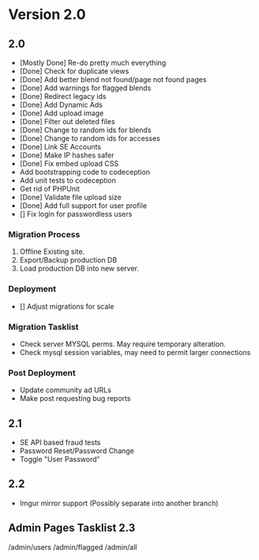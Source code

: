 # Version 2.0

## 2.0
 * [Mostly Done] Re-do pretty much everything
 * [Done] Check for duplicate views
 * [Done] Add better blend not found/page not found pages
 * [Done] Add warnings for flagged blends
 * [Done] Redirect legacy ids
 * [Done] Add Dynamic Ads
 * [Done] Add upload image
 * [Done] Filter out deleted files
 * [Done] Change to random ids for blends
 * [Done] Change to random ids for accesses
 * [Done] Link SE Accounts
 * [Done] Make IP hashes safer
 * [Done] Fix embed upload CSS
 * Add bootstrapping code to codeception
 * Add unit tests to codeception
 * Get rid of PHPUnit
 * [Done] Validate file upload size
 * [Done] Add full support for user profile
 * [] Fix login for passwordless users

### Migration Process
 1. Offline Existing site.
 2. Export/Backup production DB
 3. Load production DB into new server.


### Deployment
 * [] Adjust migrations for scale

### Migration Tasklist
* Check server MYSQL perms. May require temporary alteration.
* Check mysql session variables, may need to permit larger connections

### Post Deployment
 * Update community ad URLs
 * Make post requesting bug reports

 ## 2.1
* SE API based fraud tests
* Password Reset/Password Change
* Toggle "User Password"

## 2.2

  * Imgur mirror support (Possibly separate into another branch)
    

## Admin Pages Tasklist 2.3
/admin/users
/admin/flagged
/admin/all
